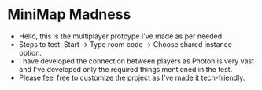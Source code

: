 # MiniMap Madness

 - Hello, this is the multiplayer protoype I've made as per needed.
 - Steps to test: Start -> Type room code -> Choose shared instance option.
 - I have developed the connection between players as Photon is very vast and I've developed only the required things mentioned in the test.
 - Please feel free to customize the project as I've made it tech-friendly.
